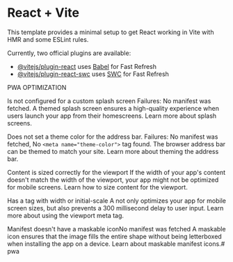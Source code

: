# React + Vite

This template provides a minimal setup to get React working in Vite with HMR and some ESLint rules.

Currently, two official plugins are available:

- [@vitejs/plugin-react](https://github.com/vitejs/vite-plugin-react/blob/main/packages/plugin-react/README.md) uses [Babel](https://babeljs.io/) for Fast Refresh
- [@vitejs/plugin-react-swc](https://github.com/vitejs/vite-plugin-react-swc) uses [SWC](https://swc.rs/) for Fast Refresh



PWA OPTIMIZATION

Is not configured for a custom splash screen
Failures: No manifest was fetched.
A themed splash screen ensures a high-quality experience when users launch your app from their homescreens. Learn more about splash screens.

Does not set a theme color for the address bar.
Failures: No manifest was fetched, No `<meta name="theme-color">` tag found.
The browser address bar can be themed to match your site. Learn more about theming the address bar.

Content is sized correctly for the viewport
If the width of your app's content doesn't match the width of the viewport, your app might not be optimized for mobile screens. Learn how to size content for the viewport.

Has a <meta name="viewport"> tag with width or initial-scale
A <meta name="viewport"> not only optimizes your app for mobile screen sizes, but also prevents a 300 millisecond delay to user input. Learn more about using the viewport meta tag.

Manifest doesn't have a maskable iconNo manifest was fetched
A maskable icon ensures that the image fills the entire shape without being letterboxed when installing the app on a device. Learn about maskable manifest icons.# pwa

